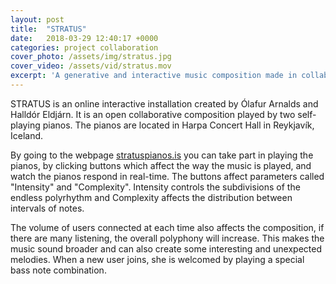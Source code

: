 ```yaml
---
layout: post
title:  "STRATUS"
date:   2018-03-29 12:40:17 +0000
categories: project collaboration
cover_photo: /assets/img/stratus.jpg
cover_video: /assets/vid/stratus.mov
excerpt: 'A generative and interactive music composition made in collaboration with Ólafur Arnalds.'
---
```


STRATUS is an online interactive installation created by Ólafur Arnalds and Halldór Eldjárn. It is an open collaborative composition played by two self-playing pianos. The pianos are located in Harpa Concert Hall in Reykjavík, Iceland.

By going to the webpage [stratuspianos.is](https://www.stratuspianos.is) you can take part in playing the pianos, by clicking buttons which affect the way the music is played, and watch the pianos respond in real-time. The buttons affect parameters called "Intensity" and "Complexity". Intensity controls the subdivisions of the endless polyrhythm and Complexity affects the distribution between intervals of notes.

The volume of users connected at each time also affects the composition, if there are many listening, the overall polyphony will increase. This makes the music sound broader and can also create some interesting and unexpected melodies. When a new user joins, she is welcomed by playing a special bass note combination.
